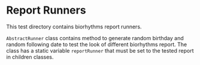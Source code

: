 # Report Runners

This test directory contains biorhythms report runners. 

`AbstractRunner` class contains method to generate random birthday and random following date to test the look of different biorhythms report. The class has a static variable `reportRunner` that must be set to the tested report in children classes. 


